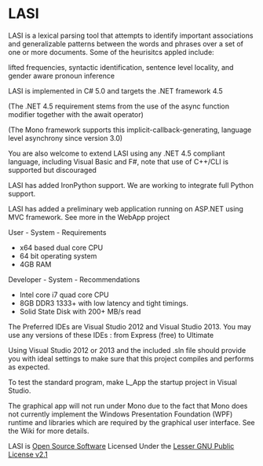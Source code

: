 LASI
====

LASI is a lexical parsing tool that attempts to identify important associations and generalizable patterns between the words and phrases over a set of one or more documents.
Some of the heurisitcs appled include: 

lifted frequencies, syntactic identification, sentence level locality, and gender aware pronoun inference

LASI is implemented in C# 5.0 and targets the .NET framework 4.5

(The .NET 4.5 requirement stems from the use of the async function modifier together with the await operator)

(The Mono framework supports this implicit-callback-generating, language level asynchrony since version 3.0)

You are also welcome to extend LASI using any .NET 4.5 compliant language, including Visual Basic and F#, note that use of C++/CLI is supported but discouraged

LASI has added IronPython support. We are working to integrate full Python support.

LASI has added a preliminary web application running on ASP.NET using MVC framework. See more in the WebApp project

User - System - Requirements
- x64 based dual core CPU
- 64 bit operating system
- 4GB RAM

Developer - System - Recommendations
- Intel core i7 quad core CPU
- 8GB DDR3 1333+ with low latency and tight timings.
- Solid State Disk with 200+ MB/s read

The Preferred IDEs are Visual Studio 2012 and Visual Studio 2013.
You may use any versions of these IDEs : from Express (free) to Ultimate


Using Visual Studio 2012 or 2013 and the included .sln  file should provide you with 
ideal settings to make sure that this project compiles and performs as expected.  

To test the standard program, make L_App the startup project in Visual Studio. 

The graphical app will not run under Mono due to the fact that Mono does not currently implement the Windows Presentation Foundation (WPF) runtime and libraries which are required by the graphical user interface. See the Wiki for more details.

LASI is [Open Source Software](http://opensource.org/) Licensed Under the [Lesser GNU Public License v2.1](http://opensource.org/licenses/LGPL-2.1)
